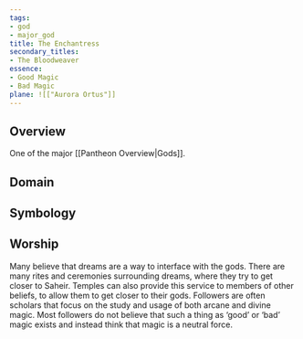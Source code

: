 ```yaml
---
tags:
- god
- major_god
title: The Enchantress
secondary_titles:
- The Bloodweaver
essence:
- Good Magic
- Bad Magic
plane: ![["Aurora Ortus"]]
---
```

## Overview
One of the major [[Pantheon Overview|Gods]].
## Domain

## Symbology

## Worship
Many believe that dreams are a way to interface with the gods. There are many rites and ceremonies surrounding dreams, where they try to get closer to Saheir. Temples can also provide this service to members of other beliefs, to allow them to get closer to their gods. Followers are often scholars that focus on the study and usage of both arcane and divine magic. Most followers do not believe that such a thing as ‘good’ or ‘bad’ magic exists and instead think that magic is a neutral force.